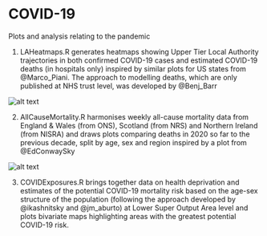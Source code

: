 # COVID-19
Plots and analysis relating to the pandemic

1) LAHeatmaps.R generates heatmaps showing Upper Tier Local Authority trajectories in both confirmed COVID-19 cases and estimated COVID-19 deaths (in hospitals only) inspired by similar plots for US states from @Marco_Piani. The approach to modelling deaths, which are only published at NHS trust level, was developed by @Benj_Barr

![alt text](https://github.com/VictimOfMaths/COVID-19/blob/master/COVIDLACasesHeatmap.png)

2) AllCauseMortality.R harmonises weekly all-cause mortality data from England & Wales (from ONS), Scotland (from NRS) and Northern Ireland (from NISRA) and draws plots comparing deaths in 2020 so far to the previous decade, split by age, sex and region inspired by a plot from @EdConwaySky

![alt text](https://github.com/VictimOfMaths/COVID-19/blob/master/ONSWeeklyDeathsxAge.png)

3) COVIDExposures.R brings together data on health deprivation and estimates of the potential COVID-19 mortality risk based on the age-sex structure of the population (following the approach developed by @ikashnitsky and @jm_aburto) at Lower Super Output Area level and plots bivariate maps highlighting areas with the greatest potential COVID-19 risk.
